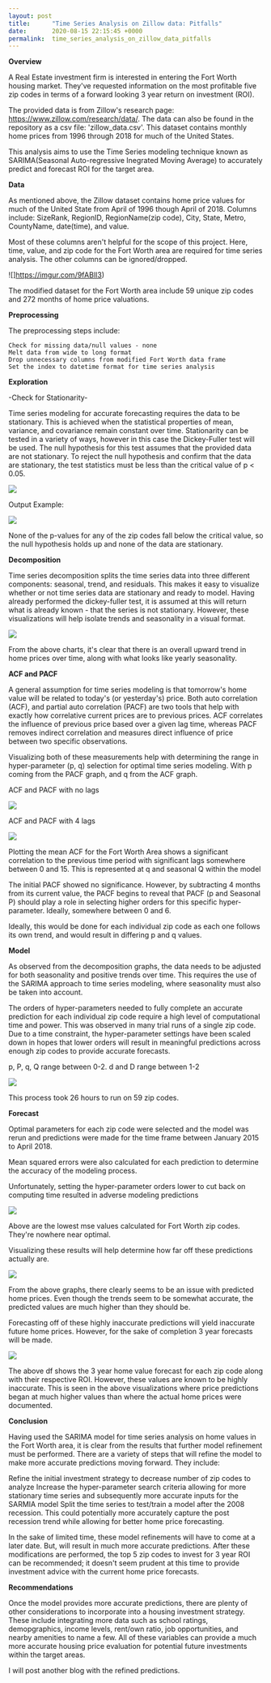 ```yaml
---
layout: post
title:      "Time Series Analysis on Zillow data: Pitfalls"
date:       2020-08-15 22:15:45 +0000
permalink:  time_series_analysis_on_zillow_data_pitfalls
---
```





**Overview**

A Real Estate investment firm is interested in entering the Fort Worth housing market. They've requested information on the most profitable five zip codes in terms of a forward looking 3 year return on investment (ROI).

The provided data is from Zillow's research page: https://www.zillow.com/research/data/. The data can also be found in the repository as a csv file: 'zillow_data.csv'. This dataset contains monthly home prices from 1996 through 2018 for much of the United States.

This analysis aims to use the Time Series modeling technique known as SARIMA(Seasonal Auto-regressive Inegrated Moving Average) to accurately predict and forecast ROI for the target area.


**Data**

As mentioned above, the Zillow dataset contains home price values for much of the United State from April of 1996 though April of 2018. Columns include: SizeRank, RegionID, RegionName(zip code), City, State, Metro, CountyName, date(time), and value.

Most of these columns aren't helpful for the scope of this project. Here, time, value, and zip code for the Fort Worth area are required for time series analysis. The other columns can be ignored/dropped.


![]https://imgur.com/9fABlI3)


The modified dataset for the Fort Worth area include 59 unique zip codes and 272 months of home price valuations.


**Preprocessing**

The preprocessing steps include:

    Check for missing data/null values - none
    Melt data from wide to long format
    Drop unnecessary columns from modified Fort Worth data frame
    Set the index to datetime format for time series analysis


**Exploration**

-Check for Stationarity-

Time series modeling for accurate forecasting requires the data to be stationary. This is achieved when the statistical properties of mean, variance, and covariance remain constant over time. Stationarity can be tested in a variety of ways, however in this case the Dickey-Fuller test will be used. The null hypothesis for this test assumes that the provided data are not stationary. To reject the null hypothesis and confirm that the data are stationary, the test statistics must be less than the critical value of p < 0.05. 

![](https://imgur.com/Q8sZKXo)

Output Example:

![](https://imgur.com/fOa6hu7)


None of the p-values for any of the zip codes fall below the critical value, so the null hypothesis holds up and none of the data are stationary.


**Decomposition**

Time series decomposition splits the time series data into three different components: seasonal, trend, and residuals. This makes it easy to visualize whether or not time series data are stationary and ready to model. Having already performed the dickey-fuller test, it is assumed at this will return what is already known - that the series is not stationary. However, these visualizations will help isolate trends and seasonality in a visual format.


![](https://imgur.com/0xAY6Wt)


From the above charts, it's clear that there is an overall upward trend in home prices over time, along with what looks like yearly seasonality.

**ACF and PACF**


A general assumption for time series modeling is that tomorrow's home value will be related to today's (or yesterday's) price. Both auto correlation (ACF), and partial auto correlation (PACF) are two tools that help with exactly how correlative current prices are to previous prices. ACF correlates the influence of previous price based over a given lag time, whereas PACF removes indirect correlation and measures direct influence of price between two specific observations.

Visualizing both of these measurements help with determining the range in hyper-parameter (p, q) selection for optimal time series modeling. With p coming from the PACF graph, and q from the ACF graph.


ACF and PACF with no lags
 
 ![](https://imgur.com/r0jrybY)
 
 
ACF and PACF with 4 lags

![](https://imgur.com/4Ng6Ulb)



 Plotting the mean ACF for the Fort Worth Area shows a significant correlation to the previous time period with significant lags somewhere between 0 and 15. This is represented at q and seasonal Q within the model

The initial PACF showed no significance. However, by subtracting 4 months from its current value, the PACF begins to reveal that PACF (p and Seasonal P) should play a role in selecting higher orders for this specific hyper-parameter. Ideally, somewhere between 0 and 6.

 Ideally, this would be done for each individual zip code as each one follows its own trend, and would result in differing p and q values.


**Model**


 As observed from the decomposition graphs, the data needs to be adjusted for both seasonality and positive trends over time. This requires the use of the SARIMA approach to time series modeling, where seasonality must also be taken into account.

The orders of hyper-parameters needed to fully complete an accurate prediction for each individual zip code require a high level of computational time and power. This was observed in many trial runs of a single zip code. Due to a time constraint, the hyper-parameter settings have been scaled down in hopes that lower orders will result in meaningful predictions across enough zip codes to provide accurate forecasts.

p, P, q, Q range between 0-2. d and D range between 1-2

![](https://imgur.com/m6GLztp)


This process took 26 hours to run on 59 zip codes.


**Forecast**


Optimal parameters for each zip code were selected and the model was rerun and predictions were made for the time frame between January 2015 to April 2018.

Mean squared errors were also calculated for each prediction to determine the accuracy of the modeling process.

Unfortunately, setting the hyper-parameter orders lower to cut back on computing time resulted in adverse modeling predictions


![](https://imgur.com/jCwTuU4)


Above are the lowest mse values calculated for Fort Worth zip codes. They're nowhere near optimal.


Visualizing these results will help determine how far off these predictions actually are.



![](https://imgur.com/1ioIOCQ)



From the above graphs, there clearly seems to be an issue with predicted home prices. Even though the trends seem to be somewhat accurate, the predicted values are much higher than they should be.

Forecasting off of these highly inaccurate predictions will yield inaccurate future home prices. However, for the sake of completion 3 year forecasts will be made.


![]([Imgur](https://i.imgur.com/rNkK97A.png))


The above df shows the 3 year home value forecast for each zip code along with their respective ROI. However, these values are known to be highly inaccurate. This is seen in the above visualizations where price predictions began at much higher values than where the actual home prices were documented.

**Conclusion**



Having used the SARIMA model for time series analysis on home values in the Fort Worth area, it is clear from the results that further model refinement must be performed. There are a variety of steps that will refine the model to make more accurate predictions moving forward. They include:

Refine the initial investment strategy to decrease number of zip codes to analyze
Increase the hyper-parameter search criteria allowing for more stationary time series and subsequently more accurate inputs for the SARMIA model
Split the time series to test/train a model after the 2008 recession. This could potentially more accurately capture the post recession trend while allowing for better home price forecasting.

    
In the sake of limited time, these model refinements will have to come at a later date. But, will result in much more accurate predictions. After these modifications are performed, the top 5 zip codes to invest for 3 year ROI can be recommended; it doesn't seem prudent at this time to provide investment advice with the current home price forecasts.


**Recommendations**


Once the model provides more accurate predictions, there are plenty of other considerations to incorporate into a housing investment strategy. These include integrating more data such as school ratings, demopgraphics, income levels, rent/own ratio, job opportunities, and nearby amenities to name a few. All of these variables can provide a much more accurate housing price evaluation for potential future investments within the target areas.


I will post another blog with the refined predictions.












